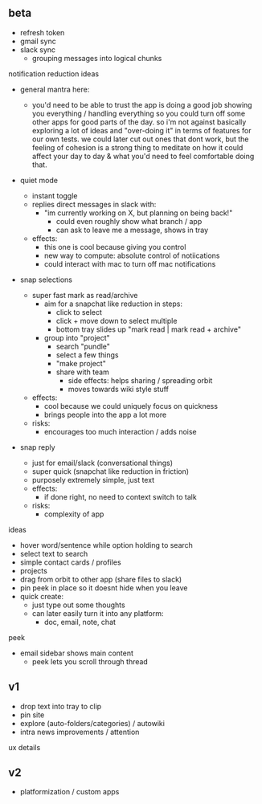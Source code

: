## beta

* refresh token
* gmail sync
* slack sync
  * grouping messages into logical chunks

notification reduction ideas

* general mantra here:

  * you'd need to be able to trust the app is doing a good job showing you everything / handling everything so you could turn off some other apps for good parts of the day. so i'm not against basically exploring a lot of ideas and "over-doing it" in terms of features for our own tests. we could later cut out ones that dont work, but the feeling of cohesion is a strong thing to meditate on how it could affect your day to day & what you'd need to feel comfortable doing that.

* quiet mode

  * instant toggle
  * replies direct messages in slack with:
    * "im currently working on X, but planning on being back!"
      * could even roughly show what branch / app
      * can ask to leave me a message, shows in tray
  * effects:
    * this one is cool because giving you control
    * new way to compute: absolute control of notiications
    * could interact with mac to turn off mac notifications

* snap selections

  * super fast mark as read/archive
    * aim for a snapchat like reduction in steps:
      * click to select
      * click + move down to select multiple
      * bottom tray slides up "mark read | mark read + archive"
    * group into "project"
      * search "pundle"
      * select a few things
      * "make project"
      * share with team
        * side effects: helps sharing / spreading orbit
        * moves towards wiki style stuff
  * effects:
    * cool because we could uniquely focus on quickness
    * brings people into the app a lot more
  * risks:
    * encourages too much interaction / adds noise

* snap reply

  * just for email/slack (conversational things)
  * super quick (snapchat like reduction in friction)
  * purposely extremely simple, just text
  * effects:
    * if done right, no need to context switch to talk
  * risks:
    * complexity of app

ideas

* hover word/sentence while option holding to search
* select text to search
* simple contact cards / profiles
* projects
* drag from orbit to other app (share files to slack)
* pin peek in place so it doesnt hide when you leave
* quick create:
  * just type out some thoughts
  * can later easily turn it into any platform:
    * doc, email, note, chat

peek

* email sidebar shows main content
  * peek lets you scroll through thread

## v1

* drop text into tray to clip
* pin site
* explore (auto-folders/categories) / autowiki
* intra news improvements / attention

ux details

## v2

* platformization / custom apps
